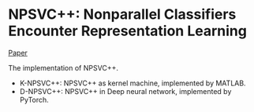 # NPSVC++: Nonparallel Classifiers Encounter Representation Learning

[Paper](https://arxiv.org/abs/2402.06010)

The implementation of NPSVC++.
- K-NPSVC++: NPSVC++ as kernel machine, implemented by MATLAB.
- D-NPSVC++: NPSVC++ in Deep neural network, implemented by PyTorch.
